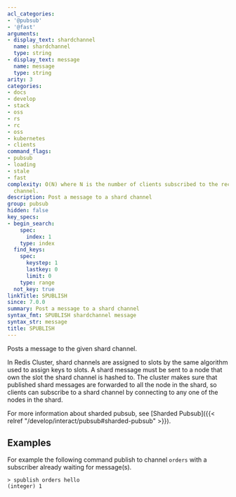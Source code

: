 ```yaml
---
acl_categories:
- '@pubsub'
- '@fast'
arguments:
- display_text: shardchannel
  name: shardchannel
  type: string
- display_text: message
  name: message
  type: string
arity: 3
categories:
- docs
- develop
- stack
- oss
- rs
- rc
- oss
- kubernetes
- clients
command_flags:
- pubsub
- loading
- stale
- fast
complexity: O(N) where N is the number of clients subscribed to the receiving shard
  channel.
description: Post a message to a shard channel
group: pubsub
hidden: false
key_specs:
- begin_search:
    spec:
      index: 1
    type: index
  find_keys:
    spec:
      keystep: 1
      lastkey: 0
      limit: 0
    type: range
  not_key: true
linkTitle: SPUBLISH
since: 7.0.0
summary: Post a message to a shard channel
syntax_fmt: SPUBLISH shardchannel message
syntax_str: message
title: SPUBLISH
---
```

Posts a message to the given shard channel.

In Redis Cluster, shard channels are assigned to slots by the same algorithm used to assign keys to slots.
A shard message must be sent to a node that own the slot the shard channel is hashed to. 
The cluster makes sure that published shard messages are forwarded to all the node in the shard, so clients can subscribe to a shard channel by connecting to any one of the nodes in the shard.

For more information about sharded pubsub, see [Sharded Pubsub]({{< relref "/develop/interact/pubsub#sharded-pubsub" >}}).

## Examples

For example the following command publish to channel `orders` with a subscriber already waiting for message(s).
    
```
> spublish orders hello
(integer) 1
```
